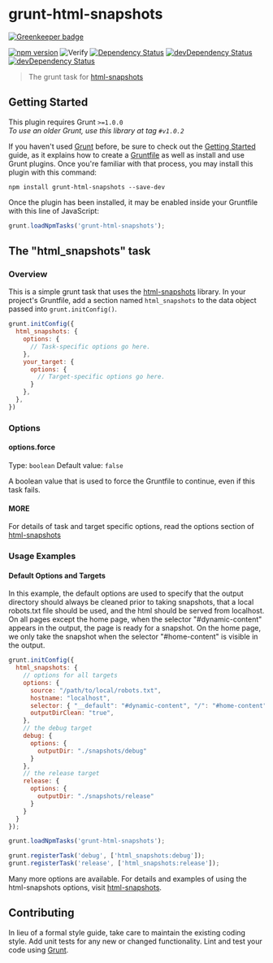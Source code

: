 # grunt-html-snapshots

[![Greenkeeper badge](https://badges.greenkeeper.io/localnerve/grunt-html-snapshots.svg)](https://greenkeeper.io/)

[![npm version](https://badge.fury.io/js/grunt-html-snapshots.svg)](http://badge.fury.io/js/grunt-html-snapshots)
![Verify](https://github.com/localnerve/grunt-html-snapshots/workflows/Verify/badge.svg)
[![Dependency Status](https://david-dm.org/localnerve/grunt-html-snapshots.svg)](https://david-dm.org/localnerve/grunt-html-snapshots)
[![devDependency Status](https://david-dm.org/localnerve/grunt-html-snapshots/dev-status.svg)](https://david-dm.org/localnerve/grunt-html-snapshots#info=devDependencies)
[![devDependency Status](https://david-dm.org/localnerve/grunt-html-snapshots/peer-status.svg)](https://david-dm.org/localnerve/grunt-html-snapshots#info=peerDependencies)

> The grunt task for [html-snapshots](http://github.com/localnerve/html-snapshots)

## Getting Started
This plugin requires Grunt `>=1.0.0`  
*To use an older Grunt, use this library at tag `#v1.0.2`*

If you haven't used [Grunt](http://gruntjs.com/) before, be sure to check out the [Getting Started](http://gruntjs.com/getting-started) guide, as it explains how to create a [Gruntfile](http://gruntjs.com/sample-gruntfile) as well as install and use Grunt plugins. Once you're familiar with that process, you may install this plugin with this command:

```shell
npm install grunt-html-snapshots --save-dev
```

Once the plugin has been installed, it may be enabled inside your Gruntfile with this line of JavaScript:

```js
grunt.loadNpmTasks('grunt-html-snapshots');
```

## The "html_snapshots" task

### Overview
This is a simple grunt task that uses the [html-snapshots](http://github.com/localnerve/html-snapshots) library. In your project's Gruntfile, add a section named `html_snapshots` to the data object passed into `grunt.initConfig()`.

```js
grunt.initConfig({
  html_snapshots: {
    options: {
      // Task-specific options go here.
    },
    your_target: {
      options: {
        // Target-specific options go here.
      }
    },
  },
})
```

### Options

#### options.force
Type: `boolean`
Default value: `false`

A boolean value that is used to force the Gruntfile to continue, even if this task fails.

#### MORE
For details of task and target specific options, read the options section of [html-snapshots](http://github.com/localnerve/html-snapshots)

### Usage Examples

#### Default Options and Targets
In this example, the default options are used to specify that the output directory should always be cleaned prior to taking snapshots, that a local robots.txt file should be used, and the html should be served from localhost. On all pages except the home page, when the selector "#dynamic-content" appears in the output, the page is ready for a snapshot. On the home page, we only take the snapshot when the selector "#home-content" is visible in the output.

```js
grunt.initConfig({
  html_snapshots: {
    // options for all targets
    options: {
      source: "/path/to/local/robots.txt",
      hostname: "localhost",
      selector: { "__default": "#dynamic-content", "/": "#home-content" },
      outputDirClean: "true",
    },
    // the debug target
    debug: {
      options: {
        outputDir: "./snapshots/debug"
      }
    },
    // the release target
    release: {
      options: {
        outputDir: "./snapshots/release"
      }
    }
  }
});

grunt.loadNpmTasks('grunt-html-snapshots');

grunt.registerTask('debug', ['html_snapshots:debug']);
grunt.registerTask('release', ['html_snapshots:release']);
```

Many more options are available. For details and examples of using the html-snapshots options, visit [html-snapshots](http://github.com/localnerve/html-snapshots).

## Contributing
In lieu of a formal style guide, take care to maintain the existing coding style. Add unit tests for any new or changed functionality. Lint and test your code using [Grunt](http://gruntjs.com/).
